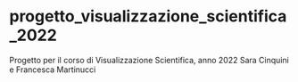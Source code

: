 # progetto_visualizzazione_scientifica_2022
Progetto per il corso di Visualizzazione Scientifica, anno 2022
Sara Cinquini e Francesca Martinucci
